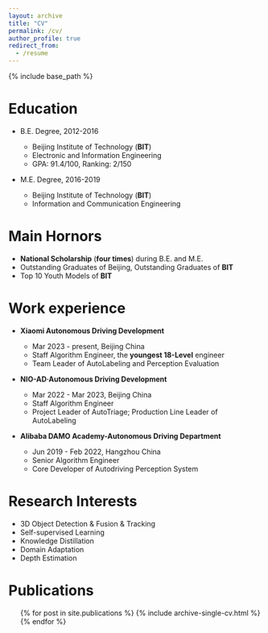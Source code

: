 ```yaml
---
layout: archive
title: "CV"
permalink: /cv/
author_profile: true
redirect_from:
  - /resume
---
```


{% include base_path %}

Education
======
* B.E. Degree, 2012-2016
  * Beijing Institute of Technology (**BIT**)
  * Electronic and Information Engineering
  * GPA: 91.4/100, Ranking: 2/150



* M.E. Degree, 2016-2019 
  * Beijing Institute of Technology (**BIT**)
  * Information and Communication Engineering
  

Main Hornors
======
* **National Scholarship** (**four times**) during B.E. and M.E.
* Outstanding Graduates of Beijing, Outstanding Graduates of **BIT**
* Top 10 Youth Models of **BIT**
  
Work experience
======
* **Xiaomi Autonomous Driving Development**
  * Mar 2023 - present, Beijing China
  * Staff Algorithm Engineer, the **youngest 18-Level** engineer
  * Team Leader of AutoLabeling and Perception Evaluation

* **NIO-AD·Autonomous Driving Development**
  * Mar 2022 - Mar 2023, Beijing China
  * Staff Algorithm Engineer
  * Project Leader of AutoTriage; Production Line Leader of AutoLabeling

* **Alibaba DAMO Academy-Autonomous Driving Department**
  * Jun 2019 - Feb 2022, Hangzhou China
  * Senior Algorithm Engineer
  * Core Developer of Autodriving Perception System
  
Research Interests
======
* 3D Object Detection & Fusion & Tracking
* Self-supervised Learning
* Knowledge Distillation
* Domain Adaptation
* Depth Estimation

Publications
======
  <ul>{% for post in site.publications %}
    {% include archive-single-cv.html %}
  {% endfor %}</ul>
  
<!--Talks
======
  <ul>{% for post in site.talks %}
    {% include archive-single-talk-cv.html %}
  {% endfor %}</ul>
  
Teaching
======
  <ul>{% for post in site.teaching %}
    {% include archive-single-cv.html %}
  {% endfor %}</ul>
  
Service and leadership
======
* Currently signed in to 43 different slack teams
 -->
